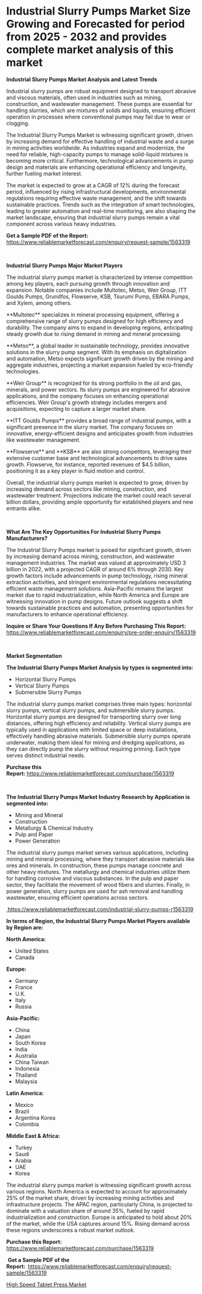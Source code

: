 <p><h1>Industrial Slurry Pumps Market Size Growing and Forecasted for period from 2025 - 2032 and provides complete market analysis of this market</h1></p><p><strong>Industrial Slurry Pumps Market Analysis and Latest Trends</strong></p>
<p><p>Industrial slurry pumps are robust equipment designed to transport abrasive and viscous materials, often used in industries such as mining, construction, and wastewater management. These pumps are essential for handling slurries, which are mixtures of solids and liquids, ensuring efficient operation in processes where conventional pumps may fail due to wear or clogging.</p><p>The Industrial Slurry Pumps Market is witnessing significant growth, driven by increasing demand for effective handling of industrial waste and a surge in mining activities worldwide. As industries expand and modernize, the need for reliable, high-capacity pumps to manage solid-liquid mixtures is becoming more critical. Furthermore, technological advancements in pump design and materials are enhancing operational efficiency and longevity, further fueling market interest.</p><p>The market is expected to grow at a CAGR of 12% during the forecast period, influenced by rising infrastructural developments, environmental regulations requiring effective waste management, and the shift towards sustainable practices. Trends such as the integration of smart technologies, leading to greater automation and real-time monitoring, are also shaping the market landscape, ensuring that industrial slurry pumps remain a vital component across various heavy industries.</p></p>
<p><strong>Get a Sample PDF of the Report:&nbsp;</strong> <a href="https://www.reliablemarketforecast.com/enquiry/request-sample/1563319?utm_campaign=1105&utm_medium=2&utm_source=Github&utm_content=ia&utm_term=22022025&utm_id=industrial-slurry-pumps">https://www.reliablemarketforecast.com/enquiry/request-sample/1563319</a></p>
<p>&nbsp;</p>
<p><strong>Industrial Slurry Pumps Major Market Players</strong></p>
<p><p>The industrial slurry pumps market is characterized by intense competition among key players, each pursuing growth through innovation and expansion. Notable companies include Multotec, Metso, Weir Group, ITT Goulds Pumps, Grundfos, Flowserve, KSB, Tsurumi Pump, EBARA Pumps, and Xylem, among others.</p><p>**Multotec** specializes in mineral processing equipment, offering a comprehensive range of slurry pumps designed for high efficiency and durability. The company aims to expand in developing regions, anticipating steady growth due to rising demand in mining and mineral processing.</p><p>**Metso**, a global leader in sustainable technology, provides innovative solutions in the slurry pump segment. With its emphasis on digitalization and automation, Metso expects significant growth driven by the mining and aggregate industries, projecting a market expansion fueled by eco-friendly technologies.</p><p>**Weir Group** is recognized for its strong portfolio in the oil and gas, minerals, and power sectors. Its slurry pumps are engineered for abrasive applications, and the company focuses on enhancing operational efficiencies. Weir Group's growth strategy includes mergers and acquisitions, expecting to capture a larger market share.</p><p>**ITT Goulds Pumps** provides a broad range of industrial pumps, with a significant presence in the slurry market. The company focuses on innovative, energy-efficient designs and anticipates growth from industries like wastewater management.</p><p>**Flowserve** and **KSB** are also strong competitors, leveraging their extensive customer base and technological advancements to drive sales growth. Flowserve, for instance, reported revenues of $4.5 billion, positioning it as a key player in fluid motion and control. </p><p>Overall, the industrial slurry pumps market is expected to grow, driven by increasing demand across sectors like mining, construction, and wastewater treatment. Projections indicate the market could reach several billion dollars, providing ample opportunity for established players and new entrants alike.</p></p>
<p>&nbsp;</p>
<p><strong>What Are The Key Opportunities For Industrial Slurry Pumps Manufacturers?</strong></p>
<p><p>The Industrial Slurry Pumps market is poised for significant growth, driven by increasing demand across mining, construction, and wastewater management industries. The market was valued at approximately USD 3 billion in 2022, with a projected CAGR of around 6% through 2030. Key growth factors include advancements in pump technology, rising mineral extraction activities, and stringent environmental regulations necessitating efficient waste management solutions. Asia-Pacific remains the largest market due to rapid industrialization, while North America and Europe are witnessing innovation in pump designs. Future outlook suggests a shift towards sustainable practices and automation, presenting opportunities for manufacturers to enhance operational efficiency.</p></p>
<p><strong>Inquire or Share Your Questions If Any Before Purchasing This Report:</strong> <a href="https://www.reliablemarketforecast.com/enquiry/pre-order-enquiry/1563319?utm_campaign=1105&utm_medium=2&utm_source=Github&utm_content=ia&utm_term=22022025&utm_id=industrial-slurry-pumps">https://www.reliablemarketforecast.com/enquiry/pre-order-enquiry/1563319</a></p>
<p>&nbsp;</p>
<p><strong>Market Segmentation</strong></p>
<p><strong>The Industrial Slurry Pumps Market Analysis by types is segmented into:</strong></p>
<p><ul><li>Horizontal Slurry Pumps</li><li>Vertical Slurry Pumps</li><li>Submersible Slurry Pumps</li></ul></p>
<p><p>The industrial slurry pumps market comprises three main types: horizontal slurry pumps, vertical slurry pumps, and submersible slurry pumps. Horizontal slurry pumps are designed for transporting slurry over long distances, offering high efficiency and reliability. Vertical slurry pumps are typically used in applications with limited space or deep installations, effectively handling abrasive materials. Submersible slurry pumps operate underwater, making them ideal for mining and dredging applications, as they can directly pump the slurry without requiring priming. Each type serves distinct industrial needs.</p></p>
<p><strong>Purchase this Report:&nbsp;</strong><a href="https://www.reliablemarketforecast.com/purchase/1563319?utm_campaign=1105&utm_medium=2&utm_source=Github&utm_content=ia&utm_term=22022025&utm_id=industrial-slurry-pumps">https://www.reliablemarketforecast.com/purchase/1563319</a></p>
<p>&nbsp;</p>
<p><strong>The Industrial Slurry Pumps Market Industry Research by Application is segmented into:</strong></p>
<p><ul><li>Mining and Mineral</li><li>Construction</li><li>Metallurgy & Chemical Industry</li><li>Pulp and Paper</li><li>Power Generation</li></ul></p>
<p><p>The industrial slurry pumps market serves various applications, including mining and mineral processing, where they transport abrasive materials like ores and minerals. In construction, these pumps manage concrete and other heavy mixtures. The metallurgy and chemical industries utilize them for handling corrosive and viscous substances. In the pulp and paper sector, they facilitate the movement of wood fibers and slurries. Finally, in power generation, slurry pumps are used for ash removal and handling wastewater, ensuring efficient operations across sectors.</p></p>
<p><a href="https://www.reliablemarketforecast.com/industrial-slurry-pumps-r1563319?utm_campaign=1105&utm_medium=2&utm_source=Github&utm_content=ia&utm_term=22022025&utm_id=industrial-slurry-pumps">&nbsp;https://www.reliablemarketforecast.com/industrial-slurry-pumps-r1563319</a></p>
<p><strong>In terms of Region, the Industrial Slurry Pumps Market Players available by Region are:</strong></p>
<p>
    <p> <strong> North America: </strong>
        <ul>
            <li>United States</li>
            <li>Canada</li>
        </ul>
        </p> 
    <p> <strong> Europe: </strong>
        <ul>
            <li>Germany</li>
            <li>France</li>
            <li>U.K.</li>
            <li>Italy</li>
            <li>Russia</li>
        </ul>
        </p> 
    <p> <strong> Asia-Pacific: </strong>
        <ul>
            <li>China</li>
            <li>Japan</li>
            <li>South Korea</li>
            <li>India</li>
            <li>Australia</li>
            <li>China Taiwan</li>
            <li>Indonesia</li>
            <li>Thailand</li>
            <li>Malaysia</li>
        </ul>
        </p> 
    <p> <strong> Latin America: </strong>
        <ul>
            <li>Mexico</li>
            <li>Brazil</li>
            <li>Argentina Korea</li>
            <li>Colombia</li>
        </ul>
        </p> 
    <p> <strong> Middle East & Africa: </strong>
        <ul>
            <li>Turkey</li>
            <li>Saudi</li>
            <li>Arabia</li>
            <li>UAE</li>
            <li>Korea</li>
        </ul>
    </p>
    </p>
<p><p>The industrial slurry pumps market is witnessing significant growth across various regions. North America is expected to account for approximately 25% of the market share, driven by increasing mining activities and infrastructure projects. The APAC region, particularly China, is projected to dominate with a valuation share of around 35%, fueled by rapid industrialization and construction. Europe is anticipated to hold about 20% of the market, while the USA captures around 15%. Rising demand across these regions underscores a robust market outlook.</p></p>
<p><strong>Purchase this Report: </strong><a href="https://www.reliablemarketforecast.com/purchase/1563319?utm_campaign=1105&utm_medium=2&utm_source=Github&utm_content=ia&utm_term=22022025&utm_id=industrial-slurry-pumps">https://www.reliablemarketforecast.com/purchase/1563319</a></p>
<p>&nbsp;<strong>Get a Sample PDF of the Report:&nbsp;&nbsp;</strong><a href="https://www.reliablemarketforecast.com/enquiry/request-sample/1563319?utm_campaign=1105&utm_medium=2&utm_source=Github&utm_content=ia&utm_term=22022025&utm_id=industrial-slurry-pumps">https://www.reliablemarketforecast.com/enquiry/request-sample/1563319</a></p>
<p><strong></strong></p>
<p><p><a href="https://github.com/prosalinda88/Market-Research-Report-List-7/blob/main/high-speed-tablet-press-market.md?utm_campaign=1105&utm_medium=2&utm_source=Github&utm_content=ia&utm_term=22022025&utm_id=industrial-slurry-pumps">High Speed Tablet Press Market</a></p></p>
